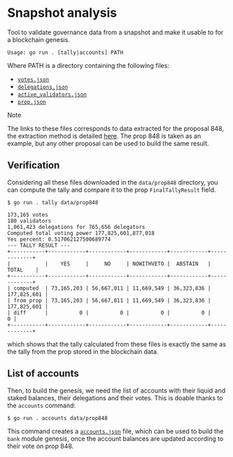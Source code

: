 # Snapshot analysis

Tool to validate governance data from a snapshot and make it usable to for a
blockchain genesis.

```
Usage: go run . [tally|accounts] PATH
```

Where PATH is a directory containing the following files:
- [`votes.json`][1]
- [`delegations.json`][2]
- [`active_validators.json`][3]
- [`prop.json`][4]

> [!NOTE]
> The links to these files corresponds to data extracted for the proposal 848,
> the extraction method is detailed [here](../README.md).
> The prop 848 is taken as an example, but any other proposal can be used to
> build the same result.

## Verification

Considering all these files downloaded in the `data/prop848` directory, you can
compute the tally and compare it to the prop `FinalTallyResult` field.

```
$ go run . tally data/prop848

173,165 votes
180 validators
1,061,423 delegations for 765,656 delegators
Computed total voting power 177,825,601,877,018
Yes percent: 0.517062127500689774
--- TALLY RESULT ---
+-----------+------------+------------+------------+------------+-------------+
|           |    YES     |     NO     | NOWITHVETO |  ABSTAIN   |    TOTAL    |
+-----------+------------+------------+------------+------------+-------------+
| computed  | 73,165,203 | 56,667,011 | 11,669,549 | 36,323,836 | 177,825,601 |
| from prop | 73,165,203 | 56,667,011 | 11,669,549 | 36,323,836 | 177,825,601 |
| diff      |          0 |          0 |          0 |          0 |           0 |
+-----------+------------+------------+------------+------------+-------------+
```

which shows that the tally calculated from these files is exactly the same as
the tally from the prop stored in the blockchain data.

## List of accounts

Then, to build the genesis, we need the list of accounts with their liquid and
staked balances, their delegations and their votes. This is doable thanks to
the `accounts` command:

```
$ go run . accounts data/prop848
```

This command creates a [`accounts.json`][5] file, which can be used to build
the `bank` module genesis, once the account balances are updated according to
their vote on prop 848.

[1]: https://atomone.fra1.digitaloceanspaces.com/cosmoshub-4/prop848/votes.json
[2]: https://atomone.fra1.digitaloceanspaces.com/cosmoshub-4/prop848/delegations.json
[3]: https://atomone.fra1.digitaloceanspaces.com/cosmoshub-4/prop848/active_validators.json
[4]: https://atomone.fra1.digitaloceanspaces.com/cosmoshub-4/prop848/prop.json
[5]: https://atomone.fra1.digitaloceanspaces.com/cosmoshub-4/prop848/accounts.json 
